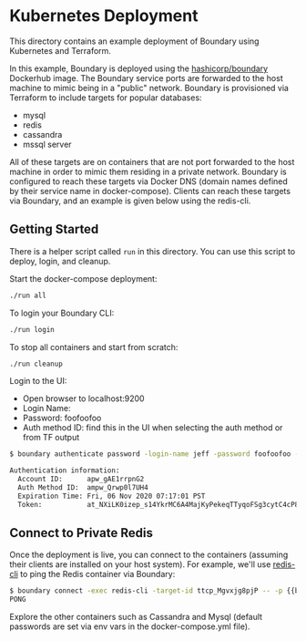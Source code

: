 # Kubernetes Deployment

This directory contains an example deployment of Boundary using Kubernetes and Terraform.

In this example, Boundary is deployed using the [hashicorp/boundary](https://hub.docker.com/r/hashicorp/boundary) Dockerhub image. The Boundary service ports are forwarded to the host machine to mimic being in a "public" network. Boundary is provisioned via Terraform to include targets for popular databases:

- mysql
- redis
- cassandra
- mssql server

All of these targets are on containers that are not port forwarded to the host machine in order to mimic them residing in a private network. Boundary is configured to reach these targets via Docker DNS (domain names defined by their service name in docker-compose). Clients can reach these targets via Boundary, and an example is given below using the redis-cli.

## Getting Started 

There is a helper script called `run` in this directory. You can use this script to deploy, login, and cleanup.

Start the docker-compose deployment:

```bash
./run all
```

To login your Boundary CLI:

```bash
./run login
```

To stop all containers and start from scratch:

```bash
./run cleanup
```

Login to the UI:
  - Open browser to localhost:9200
  - Login Name: <any user from var.users>
  - Password: foofoofoo
  - Auth method ID: find this in the UI when selecting the auth method or from TF output

```bash
$ boundary authenticate password -login-name jeff -password foofoofoo -auth-method-id <get_from_console_or_tf>

Authentication information:
  Account ID:      apw_gAE1rrpnG2
  Auth Method ID:  ampw_Qrwp0l7UH4
  Expiration Time: Fri, 06 Nov 2020 07:17:01 PST
  Token:           at_NXiLK0izep_s14YkrMC6A4MajKyPekeqTTyqoFSg3cytC4cP8sssBRe5R8cXoerLkG7vmRYAY5q1Ksfew3JcxWSevNosoKarbkWABuBWPWZyQeUM1iEoFcz6uXLEyn1uVSKek7g9omERHrFs
```

## Connect to Private Redis

Once the deployment is live, you can connect to the containers (assuming their clients are
installed on your host system). For example, we'll use [redis-cli](https://redis.io/topics/rediscli) to ping the Redis container via Boundary:

```bash
$ boundary connect -exec redis-cli -target-id ttcp_Mgvxjg8pjP -- -p {{boundary.port}} ping
PONG
```

Explore the other containers such as Cassandra and Mysql (default passwords are set via env vars in the docker-compose.yml file).
